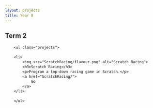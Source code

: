 ```yaml
---
layout: projects
title: Year 8
---
```



## Term 2

        <ul class="projects">
		
		<li>
			<img src="ScratchRacing/flavour.png" alt="Scratch Racing">
			<h3>Scratch Racing</h3>
			<p>Program a top-down racing game in Scratch.</p>
			<a href="ScratchRacing/">
				Go
			</a>
		</li>
		
		</ul>